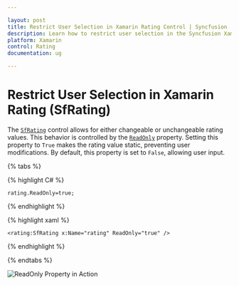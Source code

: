 ```yaml
---

layout: post
title: Restrict User Selection in Xamarin Rating Control | Syncfusion
description: Learn how to restrict user selection in the Syncfusion Xamarin Rating (SfRating) control using the ReadOnly property.
platform: Xamarin
control: Rating
documentation: ug

---
```


# Restrict User Selection in Xamarin Rating (SfRating)

The [`SfRating`](https://help.syncfusion.com/cr/xamarin/Syncfusion.SfRating.XForms.SfRating.html) control allows for either changeable or unchangeable rating values. This behavior is controlled by the [`ReadOnly`](https://help.syncfusion.com/cr/xamarin/Syncfusion.SfRating.XForms.SfRating.html#Syncfusion_SfRating_XForms_SfRating_ReadOnly) property. Setting this property to `True` makes the rating value static, preventing user modifications. By default, this property is set to `False`, allowing user input.

{% tabs %}

{% highlight C# %}

	rating.ReadOnly=true;

{% endhighlight %}

{% highlight xaml %}

	<rating:SfRating x:Name="rating" ReadOnly="true" />
	
{% endhighlight %}

{% endtabs %}

![ReadOnly Property in Action](images/readOnly.jpg)
